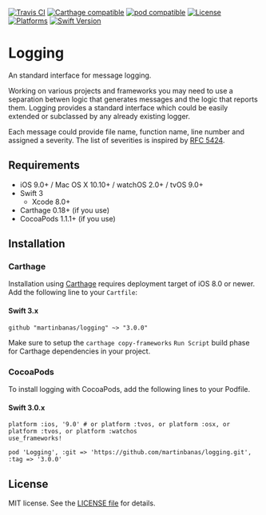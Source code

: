 [![Travis CI](https://travis-ci.org/martinbanas/logging.svg?branch=master)](https://travis-ci.org/martinbanas/logging)
[![Carthage compatible](https://img.shields.io/badge/Carthage-compatible-4BC51D.svg?style=flat)](https://github.com/Carthage/Carthage)
[![pod compatible](https://img.shields.io/badge/pod-compatible-4BC51D.svg?style=flat)](https://cocoapods.org)
[![License](https://img.shields.io/badge/License-MIT-lightgrey.svg?style=flat)](https://github.com/martinbanas/logging)
[![Platforms](https://img.shields.io/badge/platform-iOS%20%7C%20tvOS-lightgrey.svg)](https://github.com/martinbanas/logging)
[![Swift Version](https://img.shields.io/badge/Swift-3.x-F16D39.svg?style=flat)](https://developer.apple.com/swift)

Logging
========

An standard interface for message logging.

Working on various projects and frameworks you may need to use a separation betwen logic that generates messages and the logic that reports them. Logging provides a standard interface which could be easily extended or subclassed by any already existing logger.

Each message could provide file name, function name, line number and assigned a severity. The list of severities is inspired by [RFC 5424](https://tools.ietf.org/html/rfc5424).

## Requirements
- iOS 9.0+ / Mac OS X 10.10+ / watchOS 2.0+ / tvOS 9.0+
- Swift 3
  - Xcode 8.0+
- Carthage 0.18+ (if you use)
- CocoaPods 1.1.1+ (if you use)

## Installation

### Carthage
Installation using [Carthage](https://github.com/Carthage/Carthage) requires deployment target of iOS 8.0 or newer.
Add the following line to your `Cartfile`:

#### Swift 3.x

```
github "martinbanas/logging" ~> "3.0.0"
```

Make sure to setup the `carthage copy-frameworks` `Run Script` build phase for Carthage dependencies in your project.

### CocoaPods
To install logging with CocoaPods, add the following lines to your Podfile.

#### Swift 3.0.x

```
platform :ios, '9.0' # or platform :tvos, or platform :osx, or platform :tvos, or platform :watchos
use_frameworks!

pod 'Logging', :git => 'https://github.com/martinbanas/logging.git', :tag => '3.0.0'
```

## License

MIT license. See the [LICENSE file](LICENSE.txt) for details.